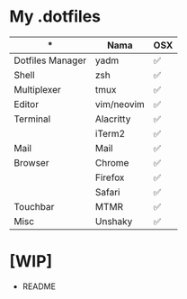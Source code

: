 # My .dotfiles


| *                   | Nama          | OSX   |
|---------------------|---------------|-------|
| Dotfiles Manager    | yadm          | ✅    |
| Shell               | zsh           | ✅    |
| Multiplexer         | tmux          | ✅    |
| Editor              | vim/neovim    | ✅    |
| Terminal            | Alacritty     | ✅    |
|                     | iTerm2        | ✅    |
| Mail                | Mail          | ✅    |
| Browser             | Chrome        | ✅    |
|                     | Firefox       | ✅    |
|                     | Safari        | ✅    |
| Touchbar            | MTMR          | ✅    |
| Misc                | Unshaky       | ✅    |

# [WIP]
- README
